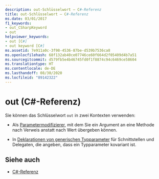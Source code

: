 ```yaml
---
description: out-Schlüsselwort – C#-Referenz
title: out-Schlüsselwort – C#-Referenz
ms.date: 03/01/2017
f1_keywords:
- out_CSharpKeyword
- out
helpviewer_keywords:
- out [C#]
- out keyword [C#]
ms.assetid: 7e911a0c-3f98-4536-87be-d539b7536ca8
ms.openlocfilehash: 68f132ab40ce07746ce60f664d2f05409d4b7a51
ms.sourcegitcommit: d579fb5e4b46745fd0f1f8874c94c6469ce58604
ms.translationtype: HT
ms.contentlocale: de-DE
ms.lasthandoff: 08/30/2020
ms.locfileid: "89142322"
---
```

# <a name="out-c-reference"></a>out (C#-Referenz)

Sie können das Schlüsselwort `out` in zwei Kontexten verwenden:

- Als [Parametermodifizierer](out-parameter-modifier.md), mit dem Sie ein Argument an eine Methode nach Verweis anstatt nach Wert übergeben können.

- In [Deklarationen von generischen Typparameter](out-generic-modifier.md) für Schnittstellen und Delegaten, die angeben, dass ein Typparameter kovariant ist.

## <a name="see-also"></a>Siehe auch

- [C#-Referenz](../index.md)
